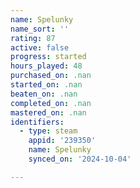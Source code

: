 ```yaml
---
name: Spelunky
name_sort: ''
rating: 87
active: false
progress: started
hours_played: 48
purchased_on: .nan
started_on: .nan
beaten_on: .nan
completed_on: .nan
mastered_on: .nan
identifiers:
  - type: steam
    appid: '239350'
    name: Spelunky
    synced_on: '2024-10-04'

---
```

